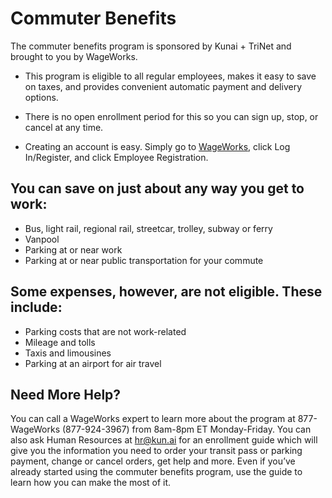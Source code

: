 # Commuter Benefits

The commuter benefits program is sponsored by Kunai + TriNet and brought to you by WageWorks. 

- This program is eligible to all regular employees, makes it easy to save on taxes, and provides convenient automatic payment and delivery options. 

- There is no open enrollment period for this so you can sign up, stop, or cancel at any time.

- Creating an account is easy. Simply go to [WageWorks](https://www.wageworks.com/), click Log In/Register, and click Employee Registration. 

## You can save on just about any way you get to work:
- Bus, light rail, regional rail, streetcar, trolley, subway or ferry
- Vanpool
- Parking at or near work
- Parking at or near public transportation for your commute

## Some expenses, however, are not eligible. These include:

- Parking costs that are not work-related
- Mileage and tolls
- Taxis and limousines
- Parking at an airport for air travel

## Need More Help? 

You can call a WageWorks expert to learn more about the program at 877-WageWorks (877-924-3967) from 8am-8pm ET Monday-Friday. You can also ask Human Resources at hr@kun.ai for an enrollment guide which will give you the information you need to order your transit pass or parking payment, change or cancel orders, get help and more. Even if you’ve already started using the commuter benefits program, use the guide to learn how you can make the most of it.
